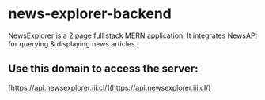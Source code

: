 # news-explorer-backend

NewsExplorer is a 2 page full stack MERN application. It integrates [NewsAPI](https://newsapi.org/docs) for querying & displaying news articles.

## Use this domain to access the server:

[https://api.newsexplorer.iii.cl/](https://api.newsexplorer.iii.cl/)
